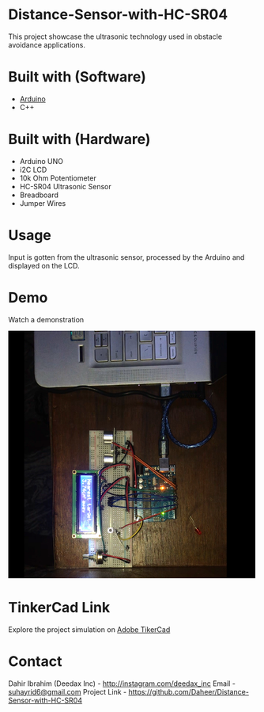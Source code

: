 # Distance-Sensor-with-HC-SR04

This project showcase the ultrasonic technology used in obstacle avoidance applications.

# Built with (Software)

<ul>
 
 <li> <a href = 'https://www/arduino.cc'> Arduino </a> </li>
 <li> C++ </li>

</ul>

# Built with (Hardware)

<ul> 
 
 <li> Arduino UNO </li>
 <li> i2C LCD </li>
 <li> 10k Ohm Potentiometer </li>
 <li> HC-SR04 Ultrasonic Sensor </li>
 <li> Breadboard </li>
 <li> Jumper Wires </li>
 
</ul>

# Usage

Input is gotten from the ultrasonic sensor, processed by the Arduino and displayed on the LCD.

# Demo

Watch a demonstration

<a href = 'Distance Sensor with HC-SR04.mov'> <img height = 500 width = 500 src = 'Distance Sensor with HC-SR04.png'/> </a>

# TinkerCad Link

Explore the project simulation on <a href = 'https://www.tinkercad.com/things/gjM8gvFenSQ-distance-reader-with-hc-sr04-sensor'> Adobe TikerCad </a>

# Contact

Dahir Ibrahim (Deedax Inc) - http://instagram.com/deedax_inc Email - suhayrid6@gmail.com 
Project Link - https://github.com/Daheer/Distance-Sensor-with-HC-SR04
